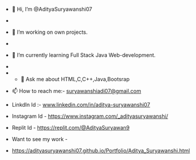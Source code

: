 - 👋 Hi, I’m @AdityaSuryawanshi07
- 
- 🔭  I’m working on own projects.
- 
- 🌱 I’m currently learning Full Stack Java Web-development.
-
- - 💞️  Ask me about HTML,C,C++,Java,Bootsrap

- 📫 How to reach me:- suryawanshiadi07@gmail.com

- LinkdIn Id :- www.linkedin.com/in/aditya-suryawanshi07

- Instagram Id - https://www.instagram.com/_adityasuryawanshi/

- Replit Id - https://replit.com/@AdityaSuryawan9

 
- Want to see my work -
- https://adityasuryawanshi07.github.io/Portfolio/Aditya_Suryawanshi.html

<!---
AdityaSuryawanshi07/AdityaSuryawanshi07 is a ✨ special ✨ repository because its `README.md` (this file) appears on your GitHub profile.
You can click the Preview link to take a look at your changes.
--->
